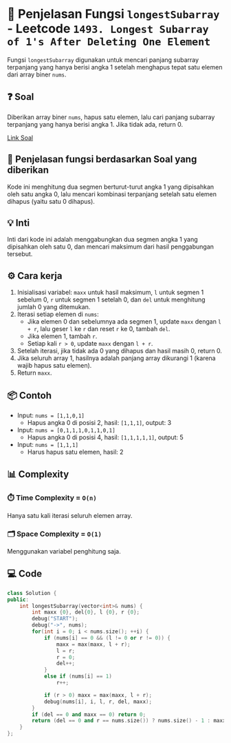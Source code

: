 # 📝 Penjelasan Fungsi `longestSubarray` - Leetcode `1493. Longest Subarray of 1's After Deleting One Element`

Fungsi `longestSubarray` digunakan untuk mencari panjang subarray terpanjang yang hanya berisi angka 1 setelah menghapus tepat satu elemen dari array biner `nums`.

## ❓ Soal

Diberikan array biner `nums`, hapus satu elemen, lalu cari panjang subarray terpanjang yang hanya berisi angka 1. Jika tidak ada, return 0.

[Link Soal](https://leetcode.com/problems/longest-subarray-of-1s-after-deleting-one-element/submissions/1746698287/?envType=daily-question&envId=2025-08-24)

## 🔗 Penjelasan fungsi berdasarkan Soal yang diberikan

Kode ini menghitung dua segmen berturut-turut angka 1 yang dipisahkan oleh satu angka 0, lalu mencari kombinasi terpanjang setelah satu elemen dihapus (yaitu satu 0 dihapus).

## 💡 Inti

Inti dari kode ini adalah menggabungkan dua segmen angka 1 yang dipisahkan oleh satu 0, dan mencari maksimum dari hasil penggabungan tersebut.

## ⚙️ Cara kerja

1. Inisialisasi variabel: `maxx` untuk hasil maksimum, `l` untuk segmen 1 sebelum 0, `r` untuk segmen 1 setelah 0, dan `del` untuk menghitung jumlah 0 yang ditemukan.
2. Iterasi setiap elemen di `nums`:
   - Jika elemen 0 dan sebelumnya ada segmen 1, update `maxx` dengan `l + r`, lalu geser `l` ke `r` dan reset `r` ke 0, tambah `del`.
   - Jika elemen 1, tambah `r`.
   - Setiap kali `r > 0`, update `maxx` dengan `l + r`.
3. Setelah iterasi, jika tidak ada 0 yang dihapus dan hasil masih 0, return 0.
4. Jika seluruh array 1, hasilnya adalah panjang array dikurangi 1 (karena wajib hapus satu elemen).
5. Return `maxx`.

## 📦 Contoh

- Input: `nums = [1,1,0,1]`
  - Hapus angka 0 di posisi 2, hasil: `[1,1,1]`, output: 3
- Input: `nums = [0,1,1,1,0,1,1,0,1]`
  - Hapus angka 0 di posisi 4, hasil: `[1,1,1,1,1]`, output: 5
- Input: `nums = [1,1,1]`
  - Harus hapus satu elemen, hasil: 2

## 📊 Complexity

### ⏱️ Time Complexity = `O(n)`

Hanya satu kali iterasi seluruh elemen array.

### 🗂️ Space Complexity = `O(1)`

Menggunakan variabel penghitung saja.

## 💻 Code

```cpp []
class Solution {
public:
    int longestSubarray(vector<int>& nums) {
        int maxx {0}, del{0}, l {0}, r {0};
        debug("START");
        debug("->", nums);
        for(int i = 0; i < nums.size(); ++i) {
            if (nums[i] == 0 && (l != 0 or r != 0)) {
                maxx = max(maxx, l + r);
                l = r;
                r = 0;
                del++;
            }
            else if (nums[i] == 1) 
                r++;

            if (r > 0) maxx = max(maxx, l + r);
            debug(nums[i], i, l, r, del, maxx);
        }
        if (del == 0 and maxx == 0) return 0;
        return (del == 0 and r == nums.size()) ? nums.size() - 1 : maxx;
    }
};
```

